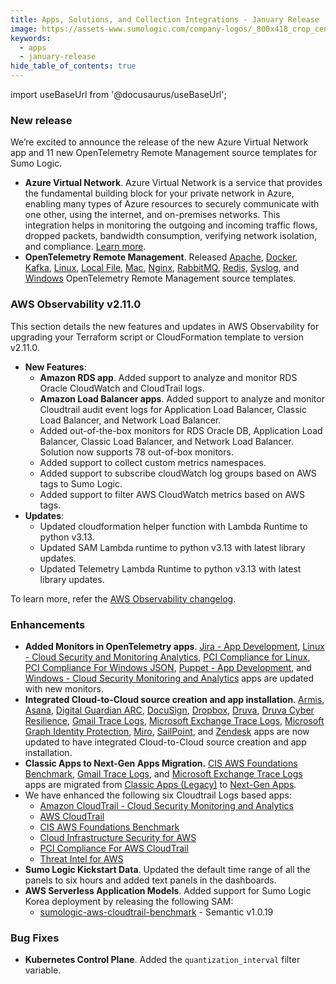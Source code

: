 ```yaml
---
title: Apps, Solutions, and Collection Integrations - January Release 
image: https://assets-www.sumologic.com/company-logos/_800x418_crop_center-center_82_none/SumoLogic_Preview_600x600.jpg?mtime=1617040082
keywords:
  - apps
  - january-release
hide_table_of_contents: true    
---
```


import useBaseUrl from '@docusaurus/useBaseUrl';



### New release

We’re excited to announce the release of the new Azure Virtual Network app and 11 new OpenTelemetry Remote Management source templates for Sumo Logic.

- **Azure Virtual Network**. Azure Virtual Network is a service that provides the fundamental building block for your private network in Azure, enabling many types of Azure resources to securely communicate with one other, using the internet, and on-premises networks. This integration helps in monitoring the outgoing and incoming traffic flows, dropped packets, bandwidth consumption, verifying network isolation, and compliance. [Learn more](/docs/integrations/microsoft-azure/azure-virtual-network/).
- **OpenTelemetry Remote Management**. Released [Apache](/docs/send-data/opentelemetry-collector/remote-management/source-templates/apache/), [Docker](/docs/send-data/opentelemetry-collector/remote-management/source-templates/docker/), [Kafka](/docs/send-data/opentelemetry-collector/remote-management/source-templates/kafka/), [Linux](/docs/send-data/opentelemetry-collector/remote-management/source-templates/linux/), [Local File](/docs/send-data/opentelemetry-collector/remote-management/source-templates/localfile/), [Mac](/docs/send-data/opentelemetry-collector/remote-management/source-templates/mac/), [Nginx](/docs/send-data/opentelemetry-collector/remote-management/source-templates/nginx/), [RabbitMQ](/docs/send-data/opentelemetry-collector/remote-management/source-templates/rabbitmq/), [Redis](/docs/send-data/opentelemetry-collector/remote-management/source-templates/redis/), [Syslog](/docs/send-data/opentelemetry-collector/remote-management/source-templates/syslog/), and [Windows](/docs/send-data/opentelemetry-collector/remote-management/source-templates/windows/) OpenTelemetry Remote Management source templates.

### AWS Observability v2.11.0

This section details the new features and updates in AWS Observability for upgrading your Terraform script or CloudFormation template to version v2.11.0.

- **New Features**:
    - **Amazon RDS app**. Added support to analyze and monitor RDS Oracle CloudWatch and CloudTrail logs.
    - **Amazon Load Balancer apps**. Added support to analyze and monitor Cloudtrail audit event logs for Application Load Balancer, Classic Load Balancer, and Network Load Balancer.
    - Added out-of-the-box monitors for RDS Oracle DB, Application Load Balancer, Classic Load Balancer, and Network Load Balancer. Solution now supports 78 out-of-box monitors.
    - Added support to collect custom metrics namespaces.
    - Added support to subscribe cloudWatch log groups based on AWS tags to Sumo Logic.
    - Added support to filter AWS CloudWatch metrics based on AWS tags.
- **Updates**:
    - Updated cloudformation helper function with Lambda Runtime to python v3.13.
    - Updated SAM Lambda runtime to python v3.13 with latest library updates.
    - Updated Telemetry Lambda Runtime to python v3.13 with latest library updates.

To learn more, refer the [AWS Observability changelog](/docs/observability/aws/deploy-use-aws-observability/changelog/#v2110-24-jan-2025).

### Enhancements

- **Added Monitors in OpenTelemetry apps**. [Jira - App Development](/docs/integrations/app-development/opentelemetry/jira-opentelemetry/#jira-alerts), [Linux - Cloud Security and Monitoring Analytics](/docs/integrations/cloud-security-monitoring-analytics/opentelemetry/linux-opentelemetry/#linux---cloud-security-monitoring-and-analytics-alerts), [PCI Compliance for Linux](/docs/integrations/pci-compliance/opentelemetry/linux-opentelemetry/#pci-compliance-for-linux-alerts), [PCI Compliance For Windows JSON](/docs/integrations/pci-compliance/opentelemetry/windows-json-opentelemetry/#pci-compliance-for-windows-json-alerts), [Puppet - App Development](/docs/integrations/app-development/opentelemetry/puppet-opentelemetry/#puppet-alerts), and [Windows - Cloud Security Monitoring and Analytics](/docs/integrations/cloud-security-monitoring-analytics/opentelemetry/windows-opentelemetry/#windows---cloud-security-monitoring-and-analytics-alerts) apps are updated with new monitors.
- **Integrated Cloud-to-Cloud source creation and app installation**. [Armis](/docs/integrations/saas-cloud/armis/#collection-configuration-and-app-installation), [Asana](/docs/integrations/saas-cloud/asana/#collection-configuration-and-app-installation), [Digital Guardian ARC](/docs/integrations/saas-cloud/digital-guardian-arc/#collection-configuration-and-app-installation), [DocuSign](/docs/integrations/saas-cloud/docusign/#collection-configuration-and-app-installation), [Dropbox](/docs/integrations/saas-cloud/dropbox/#collection-configuration-and-app-installation), [Druva](/docs/integrations/saas-cloud/druva/#collection-configuration-and-app-installation), [Druva Cyber Resilience](/docs/integrations/saas-cloud/druva-cyber-resilience/#collection-configuration-and-app-installation), [Gmail Trace Logs](/docs/integrations/saas-cloud/gmail-tracelogs/#collection-configuration-and-app-installation), [Microsoft Exchange Trace Logs](/docs/integrations/saas-cloud/microsoft-exchange-trace-logs/#collection-configuration-and-app-installation), [Microsoft Graph Identity Protection](/docs/integrations/microsoft-azure/microsoft-graph-identity-protection/#collection-configuration-and-app-installation), [Miro](/docs/integrations/saas-cloud/miro/#collection-configuration-and-app-installation), [SailPoint](/docs/integrations/security-threat-detection/sailpoint/#collection-configuration-and-app-installation), and [Zendesk](/docs/integrations/saas-cloud/zendesk/#collection-configuration-and-app-installation) apps are now updated to have integrated Cloud-to-Cloud source creation and app installation.
- **Classic Apps to Next-Gen Apps Migration.** [CIS AWS Foundations Benchmark](/docs/integrations/amazon-aws/cis-aws-foundations-benchmark), [Gmail Trace Logs](/docs/integrations/saas-cloud/gmail-tracelogs), and [Microsoft Exchange Trace Logs](/docs/integrations/saas-cloud/microsoft-exchange-trace-logs) apps are migrated from [Classic Apps (Legacy)](/docs/get-started/apps-integrations/#classic-apps-legacy) to [Next-Gen Apps](/docs/get-started/apps-integrations/#next-gen-apps).
- We have enhanced the following six Cloudtrail Logs based apps:
    - [Amazon CloudTrail - Cloud Security Monitoring and Analytics](/docs/integrations/cloud-security-monitoring-analytics/aws-cloudtrail)
    - [AWS CloudTrail](/docs/integrations/amazon-aws/cloudtrail)
    - [CIS AWS Foundations Benchmark](/docs/integrations/amazon-aws/cis-aws-foundations-benchmark)
    - [Cloud Infrastructure Security for AWS](/docs/security/additional-security-features/cloud-infrastructure-security/cloud-infrastructure-security-for-aws)
    - [PCI Compliance For AWS CloudTrail](/docs/integrations/amazon-aws/cloudtrail-pci-compliance)
    - [Threat Intel for AWS](/docs/integrations/amazon-aws/threat-intel)
- **Sumo Logic Kickstart Data**. Updated the default time range of all the panels to six hours and added text panels in the dashboards.
- **AWS Serverless Application Models**. Added support for Sumo Logic Korea deployment by releasing the following SAM:
    - [sumologic-aws-cloudtrail-benchmark](https://github.com/SumoLogic/sumologic-aws-lambda/tree/main/cloudtrailbenchmark) - Semantic v1.0.19

### Bug Fixes

- **Kubernetes Control Plane**. Added the `quantization_interval` filter variable.

